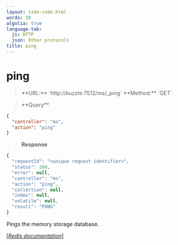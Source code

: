 ```yaml
---
layout: side-code.html
words: 58
algolia: true
language-tab:
  js: HTTP
  json: Other protocols
title: ping
---
```


# ping




<blockquote class="js">
<p>
**URL:** `http://kuzzle:7512/ms/_ping`  
**Method:** `GET`
</p>
</blockquote>

<blockquote class="json">
<p>
**Query**
</p>
</blockquote>


```json
{
  "controller": "ms",
  "action": "ping"
}
```

>**Response**

```javascript
{
  "requestId": "<unique request identifier>",
  "status": 200,
  "error": null,
  "controller": "ms",
  "action": "ping",
  "collection": null,
  "index": null,
  "volatile": null,
  "result": "PONG"
}
```

Pings the memory storage database.

[[_Redis documentation_]](https://redis.io/commands/ping)
